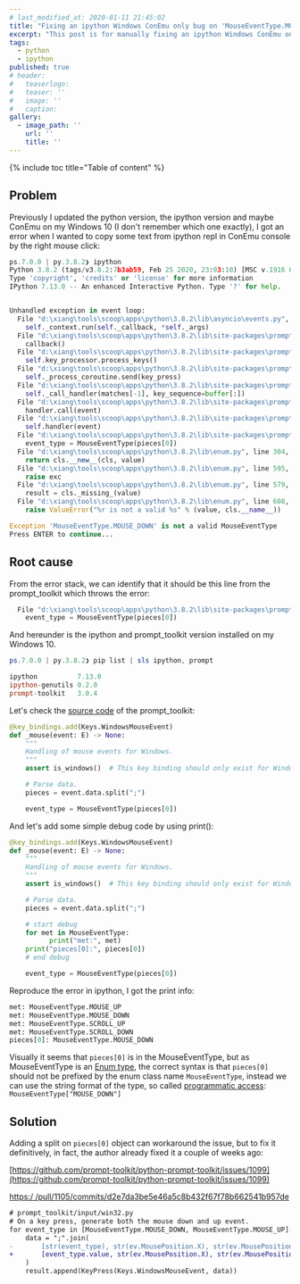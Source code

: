 ```yaml
---
# last_modified_at: 2020-01-11 21:45:02
title: "Fixing an ipython Windows ConEmu only bug on 'MouseEventType.MOUSE_DOWN'"
excerpt: "This post is for manually fixing an ipython Windows ConEmu only bug (from prompt_toolkit): Exception 'MouseEventType.MOUSE_DOWN' is not a valid MouseEventType"
tags:
  - python
  - ipython
published: true
# header:
#   teaserlogo:
#   teaser: ''
#   image: ''
#   caption:
gallery:
  - image_path: ''
    url: ''
    title: ''
---
```


{% include toc title="Table of content" %}

## Problem

Previously I updated the python version, the ipython version and maybe ConEmu on my Windows 10 (I don't remember which one exactly), I got an error when I wanted to copy some text from ipython repl in ConEmu console by the right mouse click:

```python
ps.7.0.0 | py.3.8.2❯ ipython
Python 3.8.2 (tags/v3.8.2:7b3ab59, Feb 25 2020, 23:03:10) [MSC v.1916 64 bit (AMD64)]
Type 'copyright', 'credits' or 'license' for more information
IPython 7.13.0 -- An enhanced Interactive Python. Type '?' for help.


Unhandled exception in event loop:
  File "d:\xiang\tools\scoop\apps\python\3.8.2\lib\asyncio\events.py", line 81, in _run
    self._context.run(self._callback, *self._args)
  File "d:\xiang\tools\scoop\apps\python\3.8.2\lib\site-packages\prompt_toolkit\input\win32.py", line 512, in ready
    callback()
  File "d:\xiang\tools\scoop\apps\python\3.8.2\lib\site-packages\prompt_toolkit\application\application.py", line 653, in read_from_input
    self.key_processor.process_keys()
  File "d:\xiang\tools\scoop\apps\python\3.8.2\lib\site-packages\prompt_toolkit\key_binding\key_processor.py", line 274, in process_keys
    self._process_coroutine.send(key_press)
  File "d:\xiang\tools\scoop\apps\python\3.8.2\lib\site-packages\prompt_toolkit\key_binding\key_processor.py", line 186, in _process
    self._call_handler(matches[-1], key_sequence=buffer[:])
  File "d:\xiang\tools\scoop\apps\python\3.8.2\lib\site-packages\prompt_toolkit\key_binding\key_processor.py", line 329, in _call_handler
    handler.call(event)
  File "d:\xiang\tools\scoop\apps\python\3.8.2\lib\site-packages\prompt_toolkit\key_binding\key_bindings.py", line 101, in call
    self.handler(event)
  File "d:\xiang\tools\scoop\apps\python\3.8.2\lib\site-packages\prompt_toolkit\key_binding\bindings\mouse.py", line 128, in _mouse
    event_type = MouseEventType(pieces[0])
  File "d:\xiang\tools\scoop\apps\python\3.8.2\lib\enum.py", line 304, in __call__
    return cls.__new__(cls, value)
  File "d:\xiang\tools\scoop\apps\python\3.8.2\lib\enum.py", line 595, in __new__
    raise exc
  File "d:\xiang\tools\scoop\apps\python\3.8.2\lib\enum.py", line 579, in __new__
    result = cls._missing_(value)
  File "d:\xiang\tools\scoop\apps\python\3.8.2\lib\enum.py", line 608, in _missing_
    raise ValueError("%r is not a valid %s" % (value, cls.__name__))

Exception 'MouseEventType.MOUSE_DOWN' is not a valid MouseEventType
Press ENTER to continue...
```

## Root cause

From the error stack, we can identify that it should be this line from the prompt_toolkit which throws the error:

```python
  File "d:\xiang\tools\scoop\apps\python\3.8.2\lib\site-packages\prompt_toolkit\key_binding\bindings\mouse.py", line 128, in _mouse
    event_type = MouseEventType(pieces[0])
```

And hereunder is the ipython and prompt_toolkit version installed on my Windows 10.

```powershell
ps.7.0.0 | py.3.8.2❯ pip list | sls ipython, prompt

ipython          7.13.0
ipython-genutils 0.2.0
prompt-toolkit   3.0.4
```

Let's check the [source code](https://github.com/prompt-toolkit/python-prompt-toolkit/blob/dcc7adf0d5bcd0fd9db32ade713caaa56edbf757/prompt_toolkit/key_binding/bindings/mouse.py#L126) of the prompt_toolkit:

```python
@key_bindings.add(Keys.WindowsMouseEvent)
def _mouse(event: E) -> None:
    """
    Handling of mouse events for Windows.
    """
    assert is_windows()  # This key binding should only exist for Windows.

    # Parse data.
    pieces = event.data.split(";")

    event_type = MouseEventType(pieces[0])
```

And let's add some simple debug code by using print():

```python
@key_bindings.add(Keys.WindowsMouseEvent)
def _mouse(event: E) -> None:
    """
    Handling of mouse events for Windows.
    """
    assert is_windows()  # This key binding should only exist for Windows.

    # Parse data.
    pieces = event.data.split(";")

    # start debug
    for met in MouseEventType:
          print("met:", met)
    print("pieces[0]:", pieces[0])
    # end debug

    event_type = MouseEventType(pieces[0])
```

Reproduce the error in ipython, I got the print info:

```python
met: MouseEventType.MOUSE_UP
met: MouseEventType.MOUSE_DOWN
met: MouseEventType.SCROLL_UP
met: MouseEventType.SCROLL_DOWN
pieces[0]: MouseEventType.MOUSE_DOWN
```

Visually it seems that `pieces[0]` is in the MouseEventType, but as MouseEventType is an [Enum type](https://docs.python.org/3.8/library/enum.html), the correct syntax is that `pieces[0]` should not be prefixed by the enum class name `MouseEventType`, instead we can use the string format of the type, so called [programmatic access](https://docs.python.org/3.8/library/enum.html#programmatic-access-to-enumeration-members-and-their-attributes): `MouseEventType["MOUSE_DOWN"]`

## Solution

Adding a split on `pieces[0]` object can workaround the issue, but to fix it definitively, in fact, the author already fixed it a couple of weeks ago:

[https://github.com/prompt-toolkit/python-prompt-toolkit/issues/1099](https://github.com/prompt-toolkit/python-prompt-toolkit/issues/1099)

[https:/
/pull/1105/commits/d2e7da3be5e46a5c8b432f67f78b662541b957de](https://github.com/prompt-toolkit/python-prompt-toolkit/pull/1105/commits/d2e7da3be5e46a5c8b432f67f78b662541b957de)

```diff
# prompt_toolkit/input/win32.py
# On a key press, generate both the mouse down and up event.
for event_type in [MouseEventType.MOUSE_DOWN, MouseEventType.MOUSE_UP]:
    data = ";".join(
-       [str(event_type), str(ev.MousePosition.X), str(ev.MousePosition.Y)]
+       [event_type.value, str(ev.MousePosition.X), str(ev.MousePosition.Y)]
    )
    result.append(KeyPress(Keys.WindowsMouseEvent, data))
```
